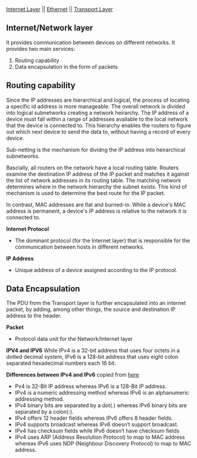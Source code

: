 [Internet Layer](internet.md) ||  [Ethernet](ethernet.md)  || [Transport Layer](transport_layer.md)

## Internet/Network layer

It provides communication between devices on different networks. It provides two main services:
1. Routing capability
2. Data encapsulation in the form of packets

## Routing capability
Since the IP addresses are hierarchical and logical, the process of locating a specific id address is more manageable. The overall network is divided into logical subnetworks creating a network heirarchy. The IP address of a device must fall within a range of addresses available to the local network that the device is connected to. This hierarchy enables the routers to figure out which next device to send the data to, without having a record of every device.

Sub-netting is the mechanism for dividng the IP address into heirarchical subnetworks.

Bascially, all routers on the network have a local routing table. Routers examine the destination IP address of the IP packet and matches it against the list of network addresses in its routing table. The matching network determines where in the network hierarchy the subnet exists. This kind of mechanism is used to determine the best route for the IP packet. 

In contrast, MAC addresses are flat and burned-in. While a device's MAC address is permanent, a device's IP address is relative to the network it is connected to.

__Internet Protocol__
* The dominant protocol (for the Internet layer)  that is responsible for the communication between hosts in different networks.

__IP Address__
* Unique address of a device assigned according to the IP protocol.

## Data Encapsulation
The PDU from the Transport layer is further encapsulated into an internet packet, by adding, among other things, the source and destination IP address to the header.

__Packet__
* Protocol data unit for the Network/Internet layer

__IPV4 and IPV6__
While IPv4 is a 32-bit address that uses four octets in a dotted decimal system, IPv6 is a 128-bit address that uses eight colon separated hexadecimal numbers each 16 bit.

__Differences between IPv4 and IPv6__
copied from [here](https://www.guru99.com/difference-ipv4-vs-ipv6.html)

* Pv4 is 32-Bit IP address whereas IPv6 is a 128-Bit IP address.
* IPv4 is a numeric addressing method whereas IPv6 is an alphanumeric addressing method.
* IPv4 binary bits are separated by a dot(.) whereas IPv6 binary bits are separated by a colon(:).
* IPv4 offers 12 header fields whereas IPv6 offers 8 header fields.
* IPv4 supports broadcast whereas IPv6 doesn’t support broadcast.
* IPv4 has checksum fields while IPv6 doesn’t have checksum fields
* IPv4 uses ARP (Address Resolution Protocol) to map to MAC address whereas IPv6 uses NDP (Neighbour Discovery Protocol) to map to MAC address.